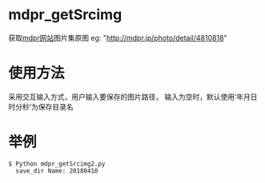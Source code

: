 # mdpr_getSrcimg
获取[mdpr网站](https://mdpr.jp/)图片集原图
eg: "http://mdpr.jp/photo/detail/4810818"

# 使用方法
采用交互输入方式，用户输入要保存的图片路径， 输入为空时，默认使用‘年月日时分秒’为保存目录名

# 举例
```
$ Python mdpr_getSrcimg2.py
  save_dir Name: 20180410
```
